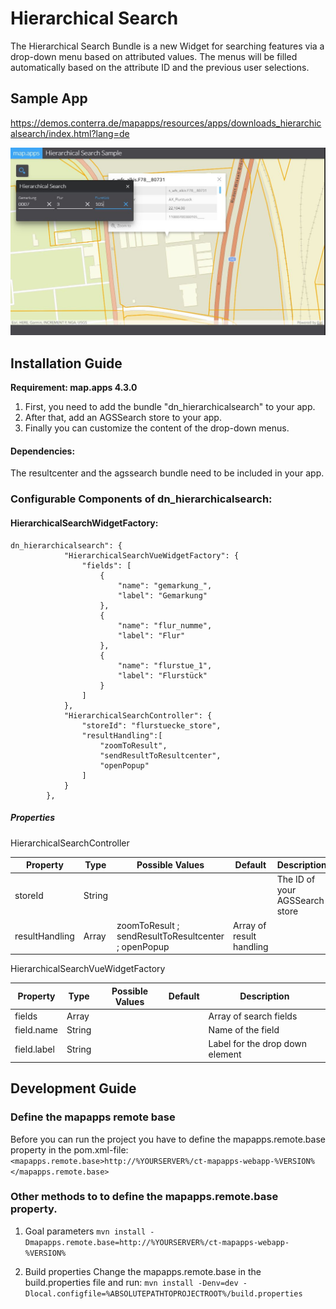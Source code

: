 # Hierarchical Search
The Hierarchical Search Bundle is a new Widget for searching features via a drop-down menu based on attributed values.
The menus will be filled automatically based on the attribute ID and the previous user selections.

## Sample App
https://demos.conterra.de/mapapps/resources/apps/downloads_hierarchicalsearch/index.html?lang=de 

![Screenshot Sample App Hierarchical Search](https://github.com/conterra/mapapps-hierarchical-search/blob/master/Screenshot.PNG)

## Installation Guide
**Requirement: map.apps 4.3.0**

1. First, you need to add the bundle "dn_hierarchicalsearch" to your app.
2. After that, add an AGSSearch store to your app.
3. Finally you can customize the content of the drop-down menus.
#### Dependencies:
The resultcenter and the agssearch bundle need to be included in your app.



### Configurable Components of dn_hierarchicalsearch:
#### HierarchicalSearchWidgetFactory:
``` 
dn_hierarchicalsearch": {
            "HierarchicalSearchVueWidgetFactory": {
                "fields": [
                    {
                        "name": "gemarkung_",
                        "label": "Gemarkung"
                    },
                    {
                        "name": "flur_numme",
                        "label": "Flur"
                    },
                    {
                        "name": "flurstue_1",
                        "label": "Flurstück"
                    }
                ]
            },
            "HierarchicalSearchController": {
                "storeId": "flurstuecke_store",
                "resultHandling":[
                    "zoomToResult",
                    "sendResultToResultcenter",
                    "openPopup"
                ]
            }
        },
```

##### Properties
HierarchicalSearchController

 | Property                       | Type    | Possible Values                                    | Default            | Description                                                      |
 |--------------------------------|---------|----------------------------------------------------|--------------------|------------------------------------------------------------------|
 | storeId                        | String  |                                                    |                    | The ID of your AGSSearch store                                   |
 | resultHandling                 | Array   | zoomToResult ; sendResultToResultcenter ; openPopup                   | Array of result handling                                         |
 

 HierarchicalSearchVueWidgetFactory
 
| Property                       | Type    | Possible Values               | Default            | Description                                                      |
 |--------------------------------|---------|-------------------------------|--------------------|------------------------------------------------------------------|
 | fields                         | Array   |                               |                    | Array of search fields                                           |
 | field.name                     | String  |                               |                    | Name of the field                                                |
 | field.label                    | String  |                               |                    | Label for the drop down element                                  |

## Development Guide
### Define the mapapps remote base
Before you can run the project you have to define the mapapps.remote.base property in the pom.xml-file:
`<mapapps.remote.base>http://%YOURSERVER%/ct-mapapps-webapp-%VERSION%</mapapps.remote.base>`

### Other methods to to define the mapapps.remote.base property.
1. Goal parameters
`mvn install -Dmapapps.remote.base=http://%YOURSERVER%/ct-mapapps-webapp-%VERSION%`

2. Build properties
Change the mapapps.remote.base in the build.properties file and run:
`mvn install -Denv=dev -Dlocal.configfile=%ABSOLUTEPATHTOPROJECTROOT%/build.properties`
